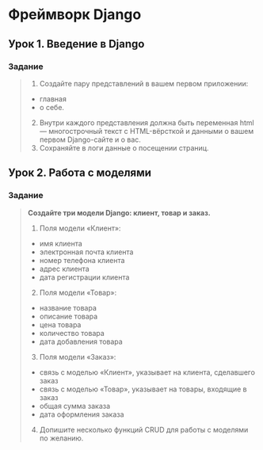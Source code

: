 # Фреймворк Django
## Урок 1. Введение в Django
### Задание
> 1. Создайте пару представлений в вашем первом приложении:
> - главная
> - о себе.
> 2. Внутри каждого представления должна быть переменная html — многострочный текст с HTML-вёрсткой и данными о вашем первом Django-сайте и о вас.
> 3. Сохраняйте в логи данные о посещении страниц.

## Урок 2. Работа с моделями
### Задание
> **Создайте три модели Django: клиент, товар и заказ.**
> 1. Поля модели «Клиент»:
> - имя клиента
> - электронная почта клиента
> - номер телефона клиента
> - адрес клиента
> - дата регистрации клиента
> 2. Поля модели «Товар»:
> - название товара
> - описание товара
> - цена товара
> - количество товара
> - дата добавления товара
> 3. Поля модели «Заказ»:
> - связь с моделью «Клиент», указывает на клиента, сделавшего заказ
> - связь с моделью «Товар», указывает на товары, входящие в заказ
> - общая сумма заказа
> - дата оформления заказа
> 4. Допишите несколько функций CRUD для работы с моделями по желанию. 